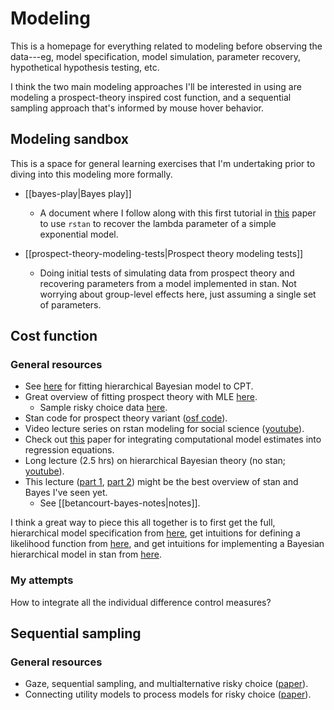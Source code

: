 # Modeling

This is a homepage for everything related to modeling before observing the
data---eg, model specification, model simulation, parameter recovery,
hypothetical hypothesis testing, etc.

I think the two main modeling approaches I'll be interested in using are
modeling a prospect-theory inspired cost function, and a sequential
sampling approach that's informed by mouse hover behavior. 

## Modeling sandbox

This is a space for general learning exercises that I'm 
undertaking prior to diving into this modeling more formally.

* [[bayes-play|Bayes play]]
    * A document where I follow along with this first tutorial in [this](https://link.springer.com/article/10.3758/s13428-016-0746-9) paper to use `rstan` to recover the lambda parameter of a simple exponential model.

* [[prospect-theory-modeling-tests|Prospect theory modeling tests]]
    * Doing initial tests of simulating data from prospect theory and recovering parameters from a model implemented in stan. Not worrying about group-level effects here, just assuming a single set of parameters.

## Cost function

### General resources

* See [here](https://doi.org/10.1016/j.jmp.2010.08.006) for fitting hierarchical Bayesian model to CPT.
* Great overview of fitting prospect theory with MLE [here](https://www.thegreatstatsby.com/posts/2021-03-08-ml-prospect/).
    * Sample risky choice data [here](https://github.com/paulstillman/thegreatstatsby/blob/main/_posts/2021-03-08-ml-prospect/data_all_2021-01-08.csv).
* Stan code for prospect theory variant ([osf code](https://osf.io/npd54)).
* Video lecture series on rstan modeling for social science ([youtube](https://www.youtube.com/playlist?list=PLu77iLvsj_GNmWqDdX-26kZ56dCZqkzBO)).
* Check out [this](https://www.biorxiv.org/content/biorxiv/early/2022/05/07/2020.10.09.333310.full.pdf) paper for integrating computational model estimates into regression equations.
* Long lecture (2.5 hrs) on hierarchical Bayesian theory (no stan; [youtube](https://www.youtube.com/watch?v=qQFF4tPgeWI)).
* This lecture ([part 1](https://www.youtube.com/watch?v=pHsuIaPbNbY), [part 2](https://www.youtube.com/watch?v=xWQpEAyI5s8)) might be the best overview of stan and Bayes I've seen yet.
    * See [[betancourt-bayes-notes|notes]].

I think a great way to piece this all together is to first get the full, hierarchical model specification from [here](https://doi.org/10.1016/j.jmp.2010.08.006), get intuitions for defining a likelihood function from [here](https://www.thegreatstatsby.com/posts/2021-03-08-ml-prospect/), and get intuitions for implementing a Bayesian hierarchical model in stan from [here](https://www.youtube.com/watch?v=QqwCqPYbatA).

### My attempts

How to integrate all the individual difference control measures?


## Sequential sampling

### General resources

* Gaze, sequential sampling, and multialternative risky choice ([paper](https://journals.plos.org/ploscompbiol/article?id=10.1371/journal.pcbi.1010283)).
* Connecting utility models to process models for risky choice ([paper](https://jbusemey.pages.iu.edu/JohnsonBusemeyerDecision.pdf)).
